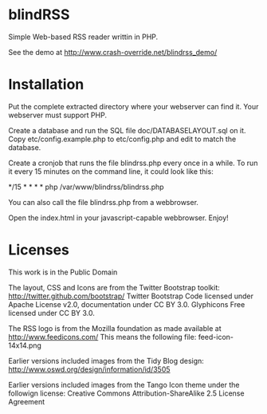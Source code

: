 blindRSS
========

Simple Web-based RSS reader writtin in PHP.

See the demo at http://www.crash-override.net/blindrss_demo/

Installation
============

Put the complete extracted directory where your webserver can find it.
Your webserver must support PHP.

Create a database and run the SQL file doc/DATABASELAYOUT.sql on it.
Copy etc/config.example.php to etc/config.php and edit to match the database.

Create a cronjob that runs the file blindrss.php every once in a while.
To run it every 15 minutes on the command line, it could look like this:

*/15 * * * * php /var/www/blindrss/blindrss.php

You can also call the file blindrss.php from a webbrowser.

Open the index.html in your javascript-capable webbrowser.
Enjoy!

Licenses
========

This work is in the Public Domain

The layout, CSS and Icons are from the Twitter Bootstrap toolkit:
	http://twitter.github.com/bootstrap/
Twitter Bootstrap Code licensed under Apache License v2.0, documentation under CC BY 3.0.
Glyphicons Free licensed under CC BY 3.0.

The RSS logo is from the Mozilla foundation as made available at http://www.feedicons.com/
This means the following file:
	feed-icon-14x14.png

Earlier versions included images from the Tidy Blog design:
	http://www.oswd.org/design/information/id/3505

Earlier versions included images from the Tango Icon theme under the followign license:
	Creative Commons Attribution-ShareAlike 2.5 License Agreement

